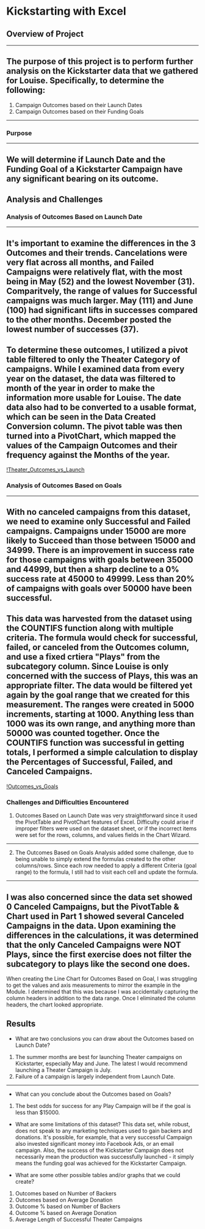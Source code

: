 # Kickstarting with Excel

## Overview of Project
---
The purpose of this project is to perform further analysis on the Kickstarter data that we gathered for Louise.  Specifically, to determine the following:
---
1. Campaign Outcomes based on their Launch Dates
2. Campaign Outcomes based on their Funding Goals
---
### Purpose
---
We will determine if Launch Date and the Funding Goal of a Kickstarter Campaign have any significant bearing on its outcome.  
---
## Analysis and Challenges

### Analysis of Outcomes Based on Launch Date
---
It's important to examine the differences in the 3 Outcomes and their trends.  Cancelations were very flat across all months, and Failed Campaigns were relatively flat, with the most being in May (52) and the lowest November (31).  Comparitvely, the range of values for Successful campaigns was much larger.  May (111) and June (100) had significant lifts in successes compared to the other months.  December posted the lowest number of successes (37). 
---
To determine these outcomes, I utilized a pivot table filtered to only the Theater Category of campaigns.  While I examined data from every year on the dataset, the data was filtered to month of the year in order to make the information more usable for Louise.  The date data also had to be converted to a usable format, which can be seen in the Data Created Conversion column.  The pivot table was then turned into a PivotChart, which mapped the values of the Campaign Outcomes and their frequency against the Months of the year.  
---
[!Theater_Outcomes_vs_Launch](Theater_Outcomes_vs_Launch.png)

### Analysis of Outcomes Based on Goals
---
With no canceled campaigns from this dataset, we need to examine only Successful and Failed campaigns.  Campaigns under 15000 are more likely to Succeed than those between 15000 and 34999.  There is an improvement in success rate for those campaigns with goals between 35000 and 44999, but then a sharp decline to a 0% success rate at 45000 to 49999.  Less than 20% of campaigns with goals over 50000 have been successful.  
---
This data was harvested from the dataset using the COUNTIFS function along with multiple criteria.  The formula would check for successful, failed, or canceled from the Outcomes column, and use a fixed crtiera "Plays" from the subcategory column.  Since Louise is only concerned with the success of Plays, this was an appropriate filter.  The data would be filtered yet again by the goal range that we created for this measurement.  The ranges were created in 5000 increments, starting at 1000.  Anything less than 1000 was its own range, and anything more than 50000 was counted together.  Once the COUNTIFS function was successful in getting totals, I performed a simple calculation to display the Percentages of Successful, Failed, and Canceled Campaigns.  
---
[!Outcomes_vs_Goals](Outcomes_vs_Goals.png)
### Challenges and Difficulties Encountered
1. Outcomes Based on Launch Date was very straightforward since it used the PivotTable and PivotChart features of Excel.  Difficulty could arise if improper filters were used on the dataset sheet, or if the incorrect items were set for the rows, columns, and values fields in the Chart Wizard.  
---
2. The Outcomes Based on Goals Analysis added some challenge, due to being unable to simply extend the formulas created to the other columns/rows.  Since each row needed to apply a different Criteria (goal range) to the formula, I still had to visit each cell and update the formula.  
---
I was also concerned since the data set showed 0 Canceled Campaigns, but the PivotTable & Chart used in Part 1 showed several Canceled Campaigns in the data.  Upon examining the differences in the calculations, it was determined that the only Canceled Campaigns were NOT Plays, since the first exercise does not filter the subcategory to plays like the second one does.  
---
When creating the Line Chart for Outcomes Based on Goal, I was struggling to get the values and axis measurements to mirror the example in the Module.  I determined that this was because I was accidentally capturing the column headers in addition to the data range.  Once I eliminated the column headers, the chart looked appropriate.  
## Results

- What are two conclusions you can draw about the Outcomes based on Launch Date?
1. The summer months are best for launching Theater campaigns on Kickstarter, especially May and June.  The latest I would recommend launching a Theater Campaign is July.  
2. Failure of a campaign is largely independent from Launch Date.  
---
- What can you conclude about the Outcomes based on Goals?
1. The best odds for success for any Play Campaign will be if the goal is less than $15000.

- What are some limitations of this dataset?
This data set, while robust, does not speak to any marketing techniques used to gain backers and donations.  It's possible, for example, that a very successful Campaign also invested significant money into Facebook Ads, or an email campaign.  Also, the success of the Kickstarter Campaign does not necessarily mean the production was successfully launched - it simply means the funding goal was achieved for the Kickstarter Campaign.  

- What are some other possible tables and/or graphs that we could create?
1. Outcomes based on Number of Backers
2. Outcomes based on Average Donation
3. Outcome % based on Number of Backers
4. Outcome % based on Average Donation
5. Average Length of Successful Theater Campaigns
